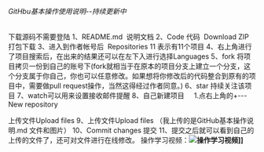 ######  GitHbu基本操作使用说明--持续更新中
下载源码不需要登陆 
1、README.md  说明文档 
2、Code 代码  Download ZIP 打包下载 
3、进入到作者帐号后  Repositories 11 表示有11个项目 
4、右上角进行了项目搜索后，在出来的结果还可以在左下入进行选择Languages 
5、fork 将项目拷贝一份到自己的账号下(fork就相当于在原本的项目分支上建立一个分支，这个分支属于你自己，你也可以任意修改。如果想将你修改后的代码整合到原有的项目中，需要做pull request操作，当然这得经过作者同意。) 
6、star 持续关注该项目 
7、watch可以用来设置接收邮件提醒 
8、自己新建项目 
    1.点右上角的+---New repository 

上传文件Upload files 
9、上传文件Upload files （我上传的是GitHub基本操作说明.md 文件和图片）
10、Commit changes 提交
11、提交之后就可以看到自己的上传的文件了，还可对文件进行在线修改。
操作学习视频：**![操作学习视频](https://www.bilibili.com/video/BV1hS4y1S7wL?spm_id_from=333.337.search-card.all.click)]]**
